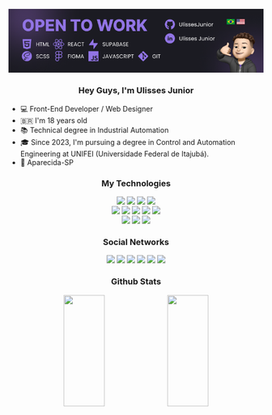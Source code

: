 <div align="center">

![Header](./Header_OpenToWork.png)

</div>

<div align="center">
<h3>Hey Guys, I'm Ulisses Junior</h3>
</div>

- 💻 Front-End Developer / Web Designer
- 🇧🇷 I'm 18 years old
- 📚 Technical degree in Industrial Automation 
- 🎓 Since 2023, I'm pursuing a degree in Control and Automation Engineering at UNIFEI (Universidade Federal de Itajubá).
- 📍 Aparecida-SP

<div align="center">
  <h3>My Technologies</h3>
</div>

<div align="center">
  <a target="_blank"><img src="https://img.shields.io/badge/-HTML5-rgba(21, 23, 24, 1)?style=for-the-badge&logo=html5&logoColor=rgba(145, 116, 228, 1)" target="_blank"></a>
  <a target="_blank"><img src="https://img.shields.io/badge/-CSS3-rgba(21, 23, 24, 1)?style=for-the-badge&logo=css3&logoColor=rgba(145, 116, 228, 1)" target="_blank"></a>
  <a target="_blank"><img src="https://img.shields.io/badge/-SASS-rgba(21, 23, 24, 1)?style=for-the-badge&logo=sass&logoColor=rgba(145, 116, 228, 1)" target="_blank"></a>
   <a target="_blank"><img src="https://img.shields.io/badge/-STYLED COMPONENTS-rgba(21, 23, 24, 1)?style=for-the-badge&logo=styledcomponents&logoColor=rgba(145, 116, 228, 1)" target="_blank"></a>
   <div>
     <div align="center">
        <a target="_blank"><img src="https://img.shields.io/badge/-C++-rgba(21, 23, 24, 1)?style=for-the-badge&logo=cplusplus&logoColor=rgba(145, 116, 228, 1)" target="_blank">
        <a target="_blank"><img src="https://img.shields.io/badge/-PYTHON-rgba(21, 23, 24, 1)?style=for-the-badge&logo=python&logoColor=rgba(145, 116, 228, 1)" target="_blank">
        <a target="_blank"><img src="https://img.shields.io/badge/-JAVASCRIPT-rgba(21, 23, 24, 1)?style=for-the-badge&logo=javascript&logoColor=rgba(145, 116, 228, 1)" target="_blank">
        <a target="_blank"><img src="https://img.shields.io/badge/-REACT-rgba(21, 23, 24, 1)?style=for-the-badge&logo=react&logoColor=rgba(145, 116, 228, 1)" target="_blank">
        <a target="_blank"><img src="https://img.shields.io/badge/-NEXT-rgba(21, 23, 24, 1)?style=for-the-badge&logo=react&logoColor=rgba(145, 116, 228, 1)" target="_blank">
</a>
  <div>
    <a href="https://www.figma.com/@jr__ulisses" target="_blank"><img src="https://img.shields.io/badge/-Figma-rgba(21, 23, 24, 1)?style=for-the-badge&logo=figma&logoColor=rgba(145, 116, 228, 1)" target="_blank"></a> 
    <a target="_blank"><img src="https://img.shields.io/badge/-Supabase-rgba(21, 23, 24, 1)?style=for-the-badge&logo=supabase&logoColor=rgba(145, 116, 228, 1)" target="_blank"></a> 
    <a target="_blank"><img src="https://img.shields.io/badge/-Git-rgba(21, 23, 24, 1)?style=for-the-badge&logo=git&logoColor=rgba(145, 116, 228, 1)" target="_blank"></a> 
     </a> 
  </div>
</div>

<div align="center">
  <h3>Social Networks</h3>
</div>

<div align="center"> 
  <a href="https://www.instagram.com/codebypixel" target="_blank"><img src="https://img.shields.io/badge/-Instagram-rgba(21, 23, 24, 1)?style=for-the-badge&logo=instagram&logoColor=rgba(145, 116, 228, 1)" target="_blank"></a>
  <a href="mailto:codebypixel@gmail.com" target="_blank"><img src="https://img.shields.io/badge/-Gmail-rgba(21, 23, 24, 1)?style=for-the-badge&logo=gmail&logoColor=rgba(145, 116, 228, 1)" target="_blank"></a>
  <a href="https://www.linkedin.com/in/ulisses-junior/" target="_blank"><img src="https://img.shields.io/badge/-Linkedin-rgba(21, 23, 24, 1)?style=for-the-badge&logo=linkedin&logoColor=rgba(145, 116, 228, 1)" target="_blank"></a>
  <a href="https://leetcode.com/UlissesJunior/" target="_blank"><img src="https://img.shields.io/badge/-LeetCode-rgba(21, 23, 24, 1)?style=for-the-badge&logo=leetcode&logoColor=rgba(145, 116, 228, 1)" target="_blank"></a>
  <a href="https://www.behance.net/codebypixel" target="_blank"><img src="https://img.shields.io/badge/-Behance-rgba(21, 23, 24, 1)?style=for-the-badge&logo=behance&logoColor=rgba(145, 116, 228, 1)" target="_blank"></a>
  <a href="https://medium.com/@codebypixel" target="_blank"><img src="https://img.shields.io/badge/-Medium-rgba(21, 23, 24, 1)?style=for-the-badge&logo=medium&logoColor=rgba(145, 116, 228, 1)" target="_blank"></a>
</div>

<div align="center">
  <h3>Github Stats</h3>
</div>

<div align="center"> 
  <img width="40%" height="220em" src="https://github-readme-stats.vercel.app/api?username=UlissesJunior&show_icons=true&t&theme=aura"/>
  <img width="40%" height="220em" src="https://leetcard.jacoblin.cool/UlissesJunior?theme=nord&font=Montserrat&ext=heatmap"/>
</div>
